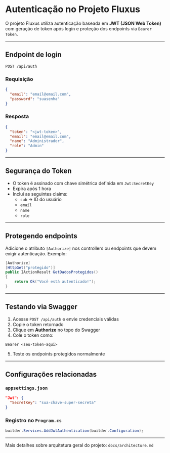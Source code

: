 # Autenticação no Projeto Fluxus

O projeto Fluxus utiliza autenticação baseada em **JWT (JSON Web Token)** com geração de token após login e proteção dos endpoints via `Bearer Token`.

---

## Endpoint de login

```
POST /api/auth
```

### Requisição
```json
{
  "email": "email@email.com",
  "password": "suasenha"
}
```

### Resposta
```json
{
  "token": "<jwt-token>",
  "email": "email@email.com",
  "name": "Administrador",
  "role": "Admin"
}
```

---

## Segurança do Token

- O token é assinado com chave simétrica definida em `Jwt:SecretKey`
- Expira após 1 hora
- Inclui as seguintes claims:
  - `sub` → ID do usuário
  - `email`
  - `name`
  - `role`

---

## Protegendo endpoints

Adicione o atributo `[Authorize]` nos controllers ou endpoints que devem exigir autenticação.
Exemplo:

```csharp
[Authorize]
[HttpGet("protegido")]
public IActionResult GetDadosProtegidos()
{
    return Ok("Você está autenticado!");
}
```

---

## Testando via Swagger

1. Acesse `POST /api/auth` e envie credenciais válidas
2. Copie o token retornado
3. Clique em **Authorize** no topo do Swagger
4. Cole o token como:
```
Bearer <seu-token-aqui>
```
5. Teste os endpoints protegidos normalmente

---

## Configurações relacionadas

### `appsettings.json`
```json
"Jwt": {
  "SecretKey": "sua-chave-super-secreta"
}
```

### Registro no `Program.cs`
```csharp
builder.Services.AddJwtAuthentication(builder.Configuration);
```

---

Mais detalhes sobre arquitetura geral do projeto: `docs/architecture.md`
